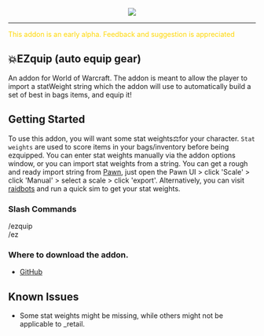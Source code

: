 <p align="center">
    <img src="https://i.imgur.com/LFLIM0O.png">
    <!-- <br>
    <img src="https://cf.way2muchnoise.eu/699660.svg">
    <img src="https://cf.way2muchnoise.eu/versions/699660_latest.svg">
    <img src="https://img.shields.io/github/v/release/axc450/pbs">   -->
</p>
<hr>
<span style="color:gold">This addon is an early alpha. Feedback and suggestion is appreciated</span>

## 💥EZquip (auto equip gear) 

An addon for World of Warcraft. The addon is meant to allow the player to import a statWeight string which the addon will use to automatically build a set of best in bags items, and equip it!

## Getting Started
To use this addon, you will want some stat weights⚖️for your character. `Stat weights` are used to score items in your bags/inventory before being ezquipped. You can enter stat weights manually via the addon options window, or you can import stat weights from a string. You can get a rough and ready import string from [Pawn](https://beta.curseforge.com/wow/addons/pawn), just open the Pawn UI > click 'Scale' > click 'Manual' > select a scale > click 'export'. Alternatively, you can visit [raidbots](https://www.raidbots.com/simbot/quick) and run a quick sim to get your stat weights.
### Slash Commands

  /ezquip
  <br>
  /ez

### Where to download the addon.
<!-- - [Curse]()
- [Wago]()
- [WoW Interface]() -->
- [GitHub](https://github.com/furtrade/EZquip/releases)

## Known Issues
- Some stat weights might be missing, while others might not be applicable to _retail.


<!-- ## Screenshots
<img src="https://i.imgur.com/CZBE9dZ.jpg"> -->

